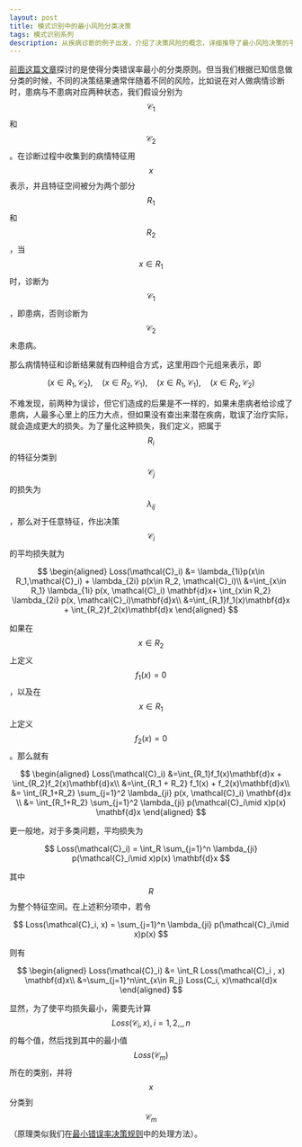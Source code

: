 ```yaml
---
layout: post
title: 模式识别中的最小风险分类决策
tags: 模式识别系列
description: 从疾病诊断的例子出发，介绍了决策风险的概念，详细推导了最小风险决策的平均损失公式，并说明了何种决策能使得风险最小。
---
```


[前面这篇文章](/2018/02/15/minimum-misclassification-rate)探讨的是使得分类错误率最小的分类原则。但当我们根据已知信息做分类的时候，不同的决策结果通常伴随着不同的风险，比如说在对人做病情诊断时，患病与不患病对应两种状态，我们假设分别为 $$\mathcal{C}_1$$ 和 $$\mathcal{C}_2$$ 。在诊断过程中收集到的病情特征用 $$x$$ 表示，并且特征空间被分为两个部分 $$R_1$$ 和 $$R_2$$ ，当 $$x\in R_1$$ 时，诊断为 $$\mathcal{C}_1$$ ，即患病，否则诊断为 $$\mathcal{C}_2$$ 未患病。

那么病情特征和诊断结果就有四种组合方式，这里用四个元组来表示，即

$$(x\in R_1, \mathcal{C}_2),\quad (x\in R_2, \mathcal{C}_1), \quad (x\in R_1, \mathcal{C}_1),\quad (x\in R_2, \mathcal{C}_2)$$

不难发现，前两种为误诊，但它们造成的后果是不一样的，如果未患病者给诊成了患病，人最多心里上的压力大点，但如果没有查出来潜在疾病，耽误了治疗实际，就会造成更大的损失。为了量化这种损失，我们定义，把属于 $$R_i$$ 的特征分类到 $$\mathcal{C}_j$$ 的损失为 $$\lambda_{ij}$$ ，那么对于任意特征，作出决策 $$\mathcal{C}_i$$ 的平均损失就为

$$
\begin{aligned}
Loss(\mathcal{C}_i) &= \lambda_{1i}p(x\in R_1,\mathcal{C}_i) + \lambda_{2i} p(x\in R_2, \mathcal{C}_i)\\
&=\int_{x\in R_1} \lambda_{1i} p(x, \mathcal{C}_i) \mathbf{d}x+ \int_{x\in R_2} \lambda_{2i} p(x, \mathcal{C}_i)\mathbf{d}x\\
&=\int_{R_1}f_1(x)\mathbf{d}x + \int_{R_2}f_2(x)\mathbf{d}x
\end{aligned}
$$

如果在 $$x\in R_2$$ 上定义 $$f_1(x) = 0$$ ，以及在 $$x\in R_1 $$ 上定义 $$f_2(x) = 0$$ 。那么就有

$$
\begin{aligned}
Loss(\mathcal{C}_i) &=\int_{R_1}f_1(x)\mathbf{d}x + \int_{R_2}f_2(x)\mathbf{d}x\\
&=\int_{R_1 + R_2} f_1(x) + f_2(x)\mathbf{d}x\\
&= \int_{R_1+R_2} \sum_{j=1}^2 \lambda_{ji} p(x, \mathcal{C}_i) \mathbf{d}x \\
&= \int_{R_1+R_2} \sum_{j=1}^2 \lambda_{ji} p(\mathcal{C}_i\mid x)p(x) \mathbf{d}x
\end{aligned}
$$

更一般地，对于多类问题，平均损失为

$$
Loss(\mathcal{C}_i) =  \int_R \sum_{j=1}^n \lambda_{ji} p(\mathcal{C}_i\mid x)p(x) \mathbf{d}x
$$

其中 $$R$$ 为整个特征空间。在上述积分项中，若令

$$
Loss(\mathcal{C}_i, x) = \sum_{j=1}^n \lambda_{ji} p(\mathcal{C}_i\mid x)p(x)
$$

则有

$$
\begin{aligned}
Loss(\mathcal{C}_i) &= \int_R Loss(\mathcal{C}_i , x) \mathbf{d}x\\
&=\sum_{j=1}^n\int_{x\in R_j} Loss(C_i,  x)\mathcal{d}x
\end{aligned}
$$

显然，为了使平均损失最小，需要先计算 $$Loss(\mathcal{C}_i, x), i=1,2,,,n$$ 的每个值，然后找到其中的最小值 $$Loss(\mathcal{C}_m)$$ 所在的类别，并将 $$x$$ 分类到 $$\mathcal{C}_m$$ （原理类似我们在[最小错误率决策规则](/2018/02/15/minimum-misclassification-rate)中的处理方法）。
